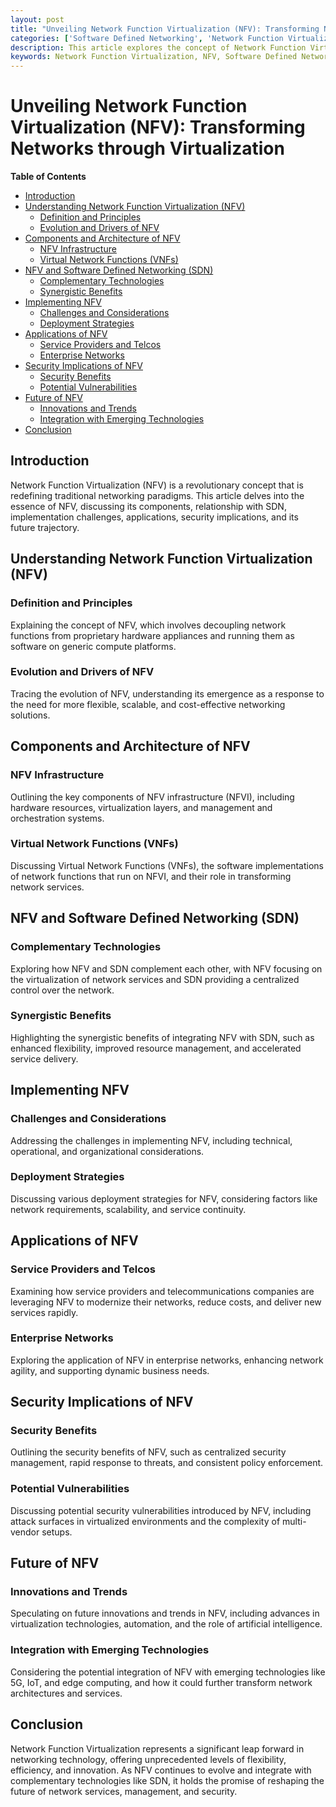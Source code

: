 ```yaml
---
layout: post
title: "Unveiling Network Function Virtualization (NFV): Transforming Networks through Virtualization"
categories: ['Software Defined Networking', 'Network Function Virtualization', 'Technology Innovation', 'Network Architecture']
description: This article explores the concept of Network Function Virtualization (NFV), its role in modern networking, how it complements Software Defined Networking (SDN), and the implications it has for the future of network architecture and services.
keywords: Network Function Virtualization, NFV, Software Defined Networking, SDN, Virtual Network Functions, Network Architecture, Technological Innovation
---
```


# Unveiling Network Function Virtualization (NFV): Transforming Networks through Virtualization

**Table of Contents**

- [Introduction](#introduction)
- [Understanding Network Function Virtualization (NFV)](#understanding-network-function-virtualization-nfv)
  - [Definition and Principles](#definition-and-principles)
  - [Evolution and Drivers of NFV](#evolution-and-drivers-of-nfv)
- [Components and Architecture of NFV](#components-and-architecture-of-nfv)
  - [NFV Infrastructure](#nfv-infrastructure)
  - [Virtual Network Functions (VNFs)](#virtual-network-functions-vnfs)
- [NFV and Software Defined Networking (SDN)](#nfv-and-software-defined-networking-sdn)
  - [Complementary Technologies](#complementary-technologies)
  - [Synergistic Benefits](#synergistic-benefits)
- [Implementing NFV](#implementing-nfv)
  - [Challenges and Considerations](#challenges-and-considerations)
  - [Deployment Strategies](#deployment-strategies)
- [Applications of NFV](#applications-of-nfv)
  - [Service Providers and Telcos](#service-providers-and-telcos)
  - [Enterprise Networks](#enterprise-networks)
- [Security Implications of NFV](#security-implications-of-nfv)
  - [Security Benefits](#security-benefits)
  - [Potential Vulnerabilities](#potential-vulnerabilities)
- [Future of NFV](#future-of-nfv)
  - [Innovations and Trends](#innovations-and-trends)
  - [Integration with Emerging Technologies](#integration-with-emerging-technologies)
- [Conclusion](#conclusion)

## Introduction

Network Function Virtualization (NFV) is a revolutionary concept that is redefining traditional networking paradigms. This article delves into the essence of NFV, discussing its components, relationship with SDN, implementation challenges, applications, security implications, and its future trajectory.

## Understanding Network Function Virtualization (NFV)

### Definition and Principles

Explaining the concept of NFV, which involves decoupling network functions from proprietary hardware appliances and running them as software on generic compute platforms.

### Evolution and Drivers of NFV

Tracing the evolution of NFV, understanding its emergence as a response to the need for more flexible, scalable, and cost-effective networking solutions.

## Components and Architecture of NFV

### NFV Infrastructure

Outlining the key components of NFV infrastructure (NFVI), including hardware resources, virtualization layers, and management and orchestration systems.

### Virtual Network Functions (VNFs)

Discussing Virtual Network Functions (VNFs), the software implementations of network functions that run on NFVI, and their role in transforming network services.

## NFV and Software Defined Networking (SDN)

### Complementary Technologies

Exploring how NFV and SDN complement each other, with NFV focusing on the virtualization of network services and SDN providing a centralized control over the network.

### Synergistic Benefits

Highlighting the synergistic benefits of integrating NFV with SDN, such as enhanced flexibility, improved resource management, and accelerated service delivery.

## Implementing NFV

### Challenges and Considerations

Addressing the challenges in implementing NFV, including technical, operational, and organizational considerations.

### Deployment Strategies

Discussing various deployment strategies for NFV, considering factors like network requirements, scalability, and service continuity.

## Applications of NFV

### Service Providers and Telcos

Examining how service providers and telecommunications companies are leveraging NFV to modernize their networks, reduce costs, and deliver new services rapidly.

### Enterprise Networks

Exploring the application of NFV in enterprise networks, enhancing network agility, and supporting dynamic business needs.

## Security Implications of NFV

### Security Benefits

Outlining the security benefits of NFV, such as centralized security management, rapid response to threats, and consistent policy enforcement.

### Potential Vulnerabilities

Discussing potential security vulnerabilities introduced by NFV, including attack surfaces in virtualized environments and the complexity of multi-vendor setups.

## Future of NFV

### Innovations and Trends

Speculating on future innovations and trends in NFV, including advances in virtualization technologies, automation, and the role of artificial intelligence.

### Integration with Emerging Technologies

Considering the potential integration of NFV with emerging technologies like 5G, IoT, and edge computing, and how it could further transform network architectures and services.

## Conclusion

Network Function Virtualization represents a significant leap forward in networking technology, offering unprecedented levels of flexibility, efficiency, and innovation. As NFV continues to evolve and integrate with complementary technologies like SDN, it holds the promise of reshaping the future of network services, management, and security.
